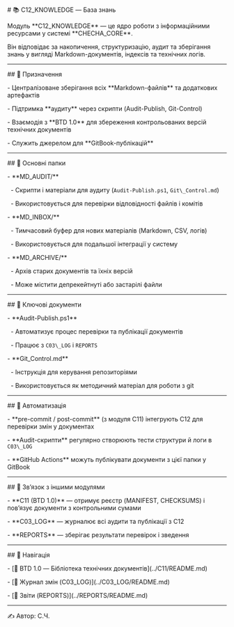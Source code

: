 \# 📚 C12\_KNOWLEDGE — База знань



Модуль \*\*C12\_KNOWLEDGE\*\* — це ядро роботи з інформаційними ресурсами у системі \*\*CHECHA\_CORE\*\*.  

Він відповідає за накопичення, структуризацію, аудит та зберігання знань у вигляді Markdown-документів, індексів та технічних логів.



---



\## 🔹 Призначення



\- Централізоване зберігання всіх \*\*Markdown-файлів\*\* та додаткових артефактів  

\- Підтримка \*\*аудиту\*\* через скрипти (Audit-Publish, Git-Control)  

\- Взаємодія з \*\*BTD 1.0\*\* для збереження контрольованих версій технічних документів  

\- Служить джерелом для \*\*GitBook-публікацій\*\*  



---



\## 🔹 Основні папки



\- \*\*MD\_AUDIT/\*\*  

&nbsp; - Скрипти і матеріали для аудиту (`Audit-Publish.ps1`, `Git\_Control.md`)  

&nbsp; - Використовується для перевірки відповідності файлів і комітів  



\- \*\*MD\_INBOX/\*\*  

&nbsp; - Тимчасовий буфер для нових матеріалів (Markdown, CSV, логів)  

&nbsp; - Використовується для подальшої інтеграції у систему  



\- \*\*MD\_ARCHIVE/\*\*  

&nbsp; - Архів старих документів та їхніх версій  

&nbsp; - Може містити депрекейтнуті або застарілі файли  



---



\## 🔹 Ключові документи



\- \*\*Audit-Publish.ps1\*\*  

&nbsp; - Автоматизує процес перевірки та публікації документів  

&nbsp; - Працює з `C03\_LOG` і `REPORTS`  



\- \*\*Git\_Control.md\*\*  

&nbsp; - Інструкція для керування репозиторіями  

&nbsp; - Використовується як методичний матеріал для роботи з git  



---



\## 🔹 Автоматизація



\- \*\*pre-commit / post-commit\*\* (з модуля C11) інтегрують C12 для перевірки змін у документах  

\- \*\*Audit-скрипти\*\* регулярно створюють тести структури й логи в `C03\_LOG`  

\- \*\*GitHub Actions\*\* можуть публікувати документи з цієї папки у GitBook  



---



\## 🔹 Зв’язок з іншими модулями



\- \*\*C11 (BTD 1.0)\*\* — отримує реєстр (MANIFEST, CHECKSUMS) і пов’язує документи з контрольними сумами  

\- \*\*C03\_LOG\*\* — журналює всі аудити та публікації з C12  

\- \*\*REPORTS\*\* — зберігає результати перевірок і зведення  



---



\## 🔹 Навігація



\- \[📘 BTD 1.0 — Бібліотека технічних документів](../C11/README.md)  

\- \[📑 Журнал змін (C03\_LOG)](../C03\_LOG/README.md)  

\- \[📝 Звіти (REPORTS)](../REPORTS/README.md)



---



✍ Автор: С.Ч.




